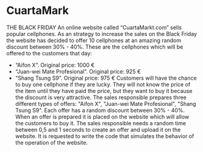 # CuartaMark
THE BLACK FRIDAY
An online website called “CuartaMarkt.com” sells popular cellphones. As an strategy 
to increase the sales on the Black Friday the website has decided to offer 10
cellphones at an amazing random discount between 30% - 40%.
These are the cellphones which will be offered to the customers that day:
- “Aifon X”. Original price: 1000 €
- “Juan-wei Mate Profesional”. Original price: 925 €
- “Shang Tsung S9”. Original price: 975 €
Customers will have the chance to buy one cellphone if they are lucky. They will not
know the price of the item until they have paid the price, but they want to buy it
because the discount is very attractive.
The sales responsible prepares three different types of offers: "Aifon X", "Juan-wei
Mate Profesional", "Shang Tsung S9". Each offer has a random discount between
30% - 40%. When an offer is prepared it is placed on the website which will allow
the customers to buy it. The sales responsible needs a random time between 0,5
and 1 seconds to create an offer and upload it on the website.
It is requested to write the code that simulates the behavior of the operation of the
website.
